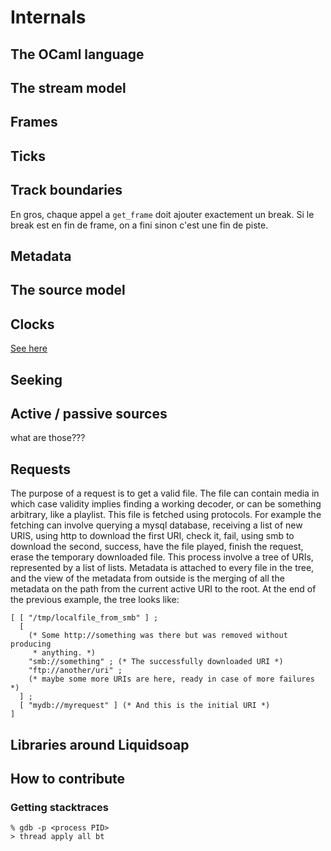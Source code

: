 Internals
=========

The OCaml language
------------------

The stream model
----------------
## Frames

## Ticks

## Track boundaries

En gros, chaque appel a `get_frame` doit ajouter exactement un break. Si le
break est en fin de frame, on a fini sinon c'est une fin de piste.

## Metadata

The source model
----------------
## Clocks

[See here](https://github.com/savonet/liquidsoap/issues/288)

## Seeking

## Active / passive sources

what are those???

Requests
--------

The purpose of a request is to get a valid file. The file can contain media in
which case validity implies finding a working decoder, or can be something
arbitrary, like a playlist. This file is fetched using protocols. For example
the fetching can involve querying a mysql database, receiving a list of new
URIS, using http to download the first URI, check it, fail, using smb to
download the second, success, have the file played, finish the request, erase
the temporary downloaded file. This process involve a tree of URIs, represented
by a list of lists.  Metadata is attached to every file in the tree, and the
view of the metadata from outside is the merging of all the metadata on the path
from the current active URI to the root.  At the end of the previous example,
the tree looks like:

```
[ [ "/tmp/localfile_from_smb" ] ;
  [
    (* Some http://something was there but was removed without producing
     * anything. *)
    "smb://something" ; (* The successfully downloaded URI *)
    "ftp://another/uri" ;
    (* maybe some more URIs are here, ready in case of more failures *)
  ] ;
  [ "mydb://myrequest" ] (* And this is the initial URI *)
]
```


Libraries around Liquidsoap
---------------------------

How to contribute
-----------------

### Getting stacktraces

```
% gdb -p <process PID>
> thread apply all bt
```
